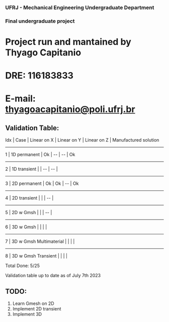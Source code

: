 ### UFRJ - Mechanical Engineering Undergraduate Department
### Final undergraduate project
# Project run and mantained by Thyago Capitanio
# DRE: 116183833
# E-mail: thyagoacapitanio@poli.ufrj.br

## Validation Table:

Idx     | Case                     | Linear on X         | Linear on Y       | Linear on Z          | Manufactured solution
______________________________________________________________________________________________________________________________
1       | 1D permanent             | Ok                  | --                | --                   | Ok
______________________________________________________________________________________________________________________________
2       | 1D transient             |                     | --                | --                   |
______________________________________________________________________________________________________________________________
3       | 2D permanent             | Ok                  | Ok                | --                   | Ok
______________________________________________________________________________________________________________________________
4       | 2D transient             |                     |                   | --                   |
______________________________________________________________________________________________________________________________
5       | 2D w Gmsh                |                     |                   | --                   |
______________________________________________________________________________________________________________________________
6       | 3D w Gmsh                |                     |                   |                      |
______________________________________________________________________________________________________________________________
7       | 3D w Gmsh Multimaterial  |                     |                   |                      |
______________________________________________________________________________________________________________________________
8       | 3D w Gmsh Transient      |                     |                   |                      |

Total Done: 5/25

Validation table up to date as of July 7th 2023

## TODO:
1. Learn Gmesh on 2D
2. Implement 2D transient
2. Implement 3D 